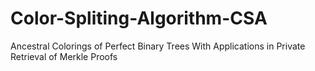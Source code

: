 # Color-Spliting-Algorithm-CSA
Ancestral Colorings of Perfect Binary Trees With Applications in Private Retrieval of Merkle Proofs
